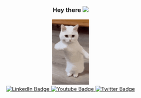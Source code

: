 <div id="header" align="center">
  <h3>
    Hey there
    <img src="https://media2.giphy.com/media/v1.Y2lkPTc5MGI3NjExNHBmY252bmZ1d25qMDNsenZ3OTV2ZXoxNm5mamtvbGJ5ZTNyc3NxdCZlcD12MV9pbnRlcm5hbF9naWZfYnlfaWQmY3Q9Zw/11fIOE3vkIPdIY/giphy.webp" width="30"/>
  </h3>
</div>

<div id="header" align="center">
  <img src="kitty.gif" width="100"/>
</div>
<div id="badges" align="center">
  <a href="https://vk.com/id270388524">
    <img src="https://img.shields.io/badge/-Vkontakte-003f5c?style=for-the-badge&logo=Vk" alt="LinkedIn Badge"/>
  </a>
  <a href="https://t.me/arutiunianan">
    <img src="https://img.shields.io/badge/Telegram-2CA5E0?style=for-the-badge&logo=telegram&logoColor=white" alt="Youtube Badge"/>
  </a>
  <a href="https://www.instagram.com/arutiunianan">
    <img src="https://img.shields.io/badge/Instagram-9e02b2?style=for-the-badge&logo=instagram&logoColor=black" alt="Twitter Badge"/>
  </a>
</div>
<div id="badges" align="center">
    <img src="https://komarev.com/ghpvc/?username=arutiunianan&style=flat-square&color=blue" alt=""/>
</div>
